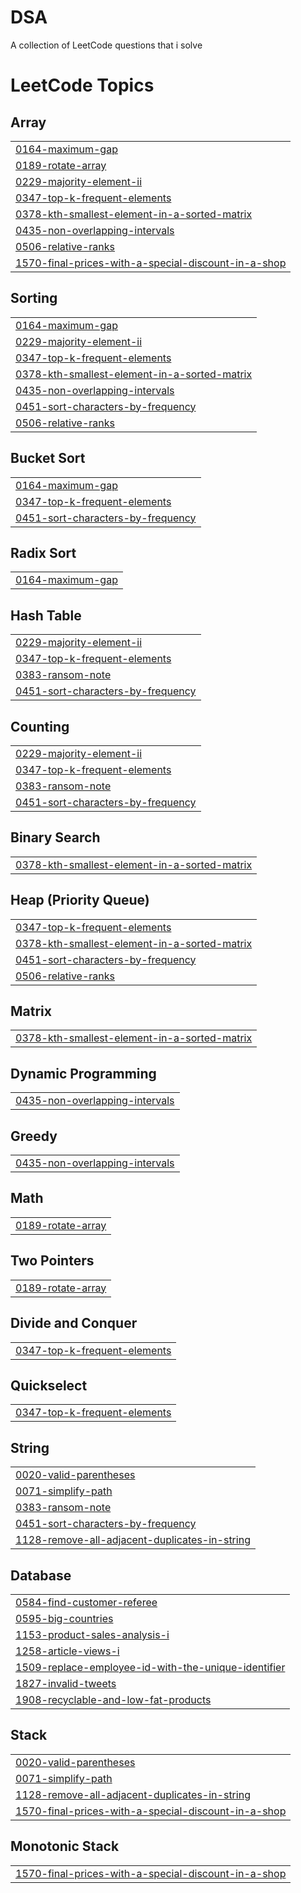 # DSA
A collection of LeetCode questions that i solve 

<!---LeetCode Topics Start-->
# LeetCode Topics
## Array
|  |
| ------- |
| [0164-maximum-gap](https://github.com/hamsa-20/DSA/tree/master/0164-maximum-gap) |
| [0189-rotate-array](https://github.com/hamsa-20/DSA/tree/master/0189-rotate-array) |
| [0229-majority-element-ii](https://github.com/hamsa-20/DSA/tree/master/0229-majority-element-ii) |
| [0347-top-k-frequent-elements](https://github.com/hamsa-20/DSA/tree/master/0347-top-k-frequent-elements) |
| [0378-kth-smallest-element-in-a-sorted-matrix](https://github.com/hamsa-20/DSA/tree/master/0378-kth-smallest-element-in-a-sorted-matrix) |
| [0435-non-overlapping-intervals](https://github.com/hamsa-20/DSA/tree/master/0435-non-overlapping-intervals) |
| [0506-relative-ranks](https://github.com/hamsa-20/DSA/tree/master/0506-relative-ranks) |
| [1570-final-prices-with-a-special-discount-in-a-shop](https://github.com/hamsa-20/DSA/tree/master/1570-final-prices-with-a-special-discount-in-a-shop) |
## Sorting
|  |
| ------- |
| [0164-maximum-gap](https://github.com/hamsa-20/DSA/tree/master/0164-maximum-gap) |
| [0229-majority-element-ii](https://github.com/hamsa-20/DSA/tree/master/0229-majority-element-ii) |
| [0347-top-k-frequent-elements](https://github.com/hamsa-20/DSA/tree/master/0347-top-k-frequent-elements) |
| [0378-kth-smallest-element-in-a-sorted-matrix](https://github.com/hamsa-20/DSA/tree/master/0378-kth-smallest-element-in-a-sorted-matrix) |
| [0435-non-overlapping-intervals](https://github.com/hamsa-20/DSA/tree/master/0435-non-overlapping-intervals) |
| [0451-sort-characters-by-frequency](https://github.com/hamsa-20/DSA/tree/master/0451-sort-characters-by-frequency) |
| [0506-relative-ranks](https://github.com/hamsa-20/DSA/tree/master/0506-relative-ranks) |
## Bucket Sort
|  |
| ------- |
| [0164-maximum-gap](https://github.com/hamsa-20/DSA/tree/master/0164-maximum-gap) |
| [0347-top-k-frequent-elements](https://github.com/hamsa-20/DSA/tree/master/0347-top-k-frequent-elements) |
| [0451-sort-characters-by-frequency](https://github.com/hamsa-20/DSA/tree/master/0451-sort-characters-by-frequency) |
## Radix Sort
|  |
| ------- |
| [0164-maximum-gap](https://github.com/hamsa-20/DSA/tree/master/0164-maximum-gap) |
## Hash Table
|  |
| ------- |
| [0229-majority-element-ii](https://github.com/hamsa-20/DSA/tree/master/0229-majority-element-ii) |
| [0347-top-k-frequent-elements](https://github.com/hamsa-20/DSA/tree/master/0347-top-k-frequent-elements) |
| [0383-ransom-note](https://github.com/hamsa-20/DSA/tree/master/0383-ransom-note) |
| [0451-sort-characters-by-frequency](https://github.com/hamsa-20/DSA/tree/master/0451-sort-characters-by-frequency) |
## Counting
|  |
| ------- |
| [0229-majority-element-ii](https://github.com/hamsa-20/DSA/tree/master/0229-majority-element-ii) |
| [0347-top-k-frequent-elements](https://github.com/hamsa-20/DSA/tree/master/0347-top-k-frequent-elements) |
| [0383-ransom-note](https://github.com/hamsa-20/DSA/tree/master/0383-ransom-note) |
| [0451-sort-characters-by-frequency](https://github.com/hamsa-20/DSA/tree/master/0451-sort-characters-by-frequency) |
## Binary Search
|  |
| ------- |
| [0378-kth-smallest-element-in-a-sorted-matrix](https://github.com/hamsa-20/DSA/tree/master/0378-kth-smallest-element-in-a-sorted-matrix) |
## Heap (Priority Queue)
|  |
| ------- |
| [0347-top-k-frequent-elements](https://github.com/hamsa-20/DSA/tree/master/0347-top-k-frequent-elements) |
| [0378-kth-smallest-element-in-a-sorted-matrix](https://github.com/hamsa-20/DSA/tree/master/0378-kth-smallest-element-in-a-sorted-matrix) |
| [0451-sort-characters-by-frequency](https://github.com/hamsa-20/DSA/tree/master/0451-sort-characters-by-frequency) |
| [0506-relative-ranks](https://github.com/hamsa-20/DSA/tree/master/0506-relative-ranks) |
## Matrix
|  |
| ------- |
| [0378-kth-smallest-element-in-a-sorted-matrix](https://github.com/hamsa-20/DSA/tree/master/0378-kth-smallest-element-in-a-sorted-matrix) |
## Dynamic Programming
|  |
| ------- |
| [0435-non-overlapping-intervals](https://github.com/hamsa-20/DSA/tree/master/0435-non-overlapping-intervals) |
## Greedy
|  |
| ------- |
| [0435-non-overlapping-intervals](https://github.com/hamsa-20/DSA/tree/master/0435-non-overlapping-intervals) |
## Math
|  |
| ------- |
| [0189-rotate-array](https://github.com/hamsa-20/DSA/tree/master/0189-rotate-array) |
## Two Pointers
|  |
| ------- |
| [0189-rotate-array](https://github.com/hamsa-20/DSA/tree/master/0189-rotate-array) |
## Divide and Conquer
|  |
| ------- |
| [0347-top-k-frequent-elements](https://github.com/hamsa-20/DSA/tree/master/0347-top-k-frequent-elements) |
## Quickselect
|  |
| ------- |
| [0347-top-k-frequent-elements](https://github.com/hamsa-20/DSA/tree/master/0347-top-k-frequent-elements) |
## String
|  |
| ------- |
| [0020-valid-parentheses](https://github.com/hamsa-20/DSA/tree/master/0020-valid-parentheses) |
| [0071-simplify-path](https://github.com/hamsa-20/DSA/tree/master/0071-simplify-path) |
| [0383-ransom-note](https://github.com/hamsa-20/DSA/tree/master/0383-ransom-note) |
| [0451-sort-characters-by-frequency](https://github.com/hamsa-20/DSA/tree/master/0451-sort-characters-by-frequency) |
| [1128-remove-all-adjacent-duplicates-in-string](https://github.com/hamsa-20/DSA/tree/master/1128-remove-all-adjacent-duplicates-in-string) |
## Database
|  |
| ------- |
| [0584-find-customer-referee](https://github.com/hamsa-20/DSA/tree/master/0584-find-customer-referee) |
| [0595-big-countries](https://github.com/hamsa-20/DSA/tree/master/0595-big-countries) |
| [1153-product-sales-analysis-i](https://github.com/hamsa-20/DSA/tree/master/1153-product-sales-analysis-i) |
| [1258-article-views-i](https://github.com/hamsa-20/DSA/tree/master/1258-article-views-i) |
| [1509-replace-employee-id-with-the-unique-identifier](https://github.com/hamsa-20/DSA/tree/master/1509-replace-employee-id-with-the-unique-identifier) |
| [1827-invalid-tweets](https://github.com/hamsa-20/DSA/tree/master/1827-invalid-tweets) |
| [1908-recyclable-and-low-fat-products](https://github.com/hamsa-20/DSA/tree/master/1908-recyclable-and-low-fat-products) |
## Stack
|  |
| ------- |
| [0020-valid-parentheses](https://github.com/hamsa-20/DSA/tree/master/0020-valid-parentheses) |
| [0071-simplify-path](https://github.com/hamsa-20/DSA/tree/master/0071-simplify-path) |
| [1128-remove-all-adjacent-duplicates-in-string](https://github.com/hamsa-20/DSA/tree/master/1128-remove-all-adjacent-duplicates-in-string) |
| [1570-final-prices-with-a-special-discount-in-a-shop](https://github.com/hamsa-20/DSA/tree/master/1570-final-prices-with-a-special-discount-in-a-shop) |
## Monotonic Stack
|  |
| ------- |
| [1570-final-prices-with-a-special-discount-in-a-shop](https://github.com/hamsa-20/DSA/tree/master/1570-final-prices-with-a-special-discount-in-a-shop) |
<!---LeetCode Topics End-->